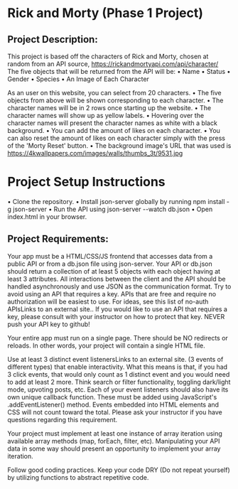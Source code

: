 # Rick and Morty (Phase 1 Project)

## Project Description:
This project is based off the characters of Rick and Morty, chosen at random from an API source,
https://rickandmortyapi.com/api/character/
The five objects that will be returned from the API will be:
• Name
• Status
• Gender
• Species
• An Image of Each Character

As an user on this website, you can select from 20 characters. 
• The five objects from above will be shown corresponding to each character.
• The character names will be in 2 rows once starting up the website.
• The character names will show up as yellow labels.
• Hovering over the character names will present the character names as white with a black background.
• You can add the amount of likes on each character.
• You can also reset the amount of likes on each character simply with the press of the 'Morty Reset' button.
• The background image's URL that was used is 
https://4kwallpapers.com/images/walls/thumbs_3t/9531.jpg

# Project Setup Instructions
• Clone the repository.
• Install json-server globally by running npm install -g json-server
• Run the API using json-server --watch db.json
• Open index.html in your browser.

## Project Requirements:
Your app must be a HTML/CSS/JS frontend that accesses data from a public API or from a db.json file using json-server. Your API or db.json should return a collection of at least 5 objects with each object having at least 3 attributes. All interactions between the client and the API should be handled asynchronously and use JSON as the communication format. Try to avoid using an API that requires a key. APIs that are free and require no authorization will be easiest to use. For ideas, see this list of no-auth APIsLinks to an external site.. If you would like to use an API that requires a key, please consult with your instructor on how to protect that key. NEVER push your API key to github!

Your entire app must run on a single page. There should be NO redirects or reloads. In other words, your project will contain a single HTML file.

Use at least 3 distinct event listenersLinks to an external site. (3 events of different types) that enable interactivity. What this means is that, if you had 3 click events, that would only count as 1 distinct event and you would need to add at least 2 more. Think search or filter functionality, toggling dark/light mode, upvoting posts, etc. Each of your event listeners should also have its own unique callback function. These must be added using JavaScript's .addEventListener() method. Events embedded into HTML elements and CSS will not count toward the total. Please ask your instructor if you have questions regarding this requirement.

Your project must implement at least one instance of array iteration using available array methods (map, forEach, filter, etc). Manipulating your API data in some way should present an opportunity to implement your array iteration.

Follow good coding practices. Keep your code DRY (Do not repeat yourself) by utilizing functions to abstract repetitive code.
